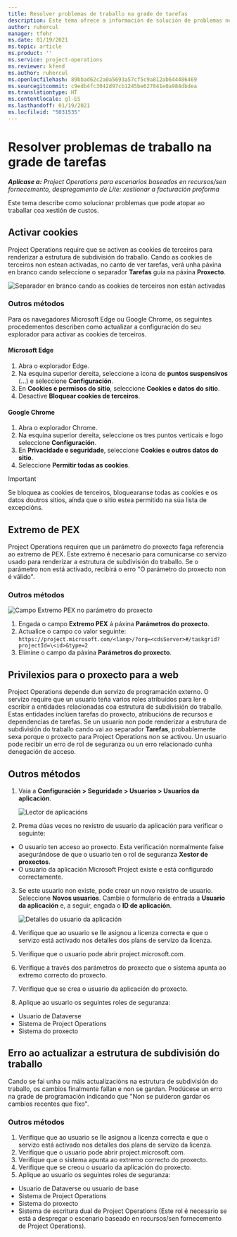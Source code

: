 ```yaml
---
title: Resolver problemas de traballo na grade de tarefas
description: Este tema ofrece a información de solución de problemas necesaria cando se traballa na grade de tarefas.
author: ruhercul
manager: tfehr
ms.date: 01/19/2021
ms.topic: article
ms.product: ''
ms.service: project-operations
ms.reviewer: kfend
ms.author: ruhercul
ms.openlocfilehash: 89bbad62c2a0a5693a57cf5c9a812ab644486469
ms.sourcegitcommit: c9edb4fc3042d97cb1245be627841e0a984dbdea
ms.translationtype: HT
ms.contentlocale: gl-ES
ms.lasthandoff: 01/19/2021
ms.locfileid: "5031535"
---
```

# <a name="troubleshoot-working-in-the-task-grid"></a>Resolver problemas de traballo na grade de tarefas 

_**Aplícase a:** Project Operations para escenarios baseados en recursos/sen fornecemento, despregamento de Lite: xestionar a facturación proforma_

Este tema describe como solucionar problemas que pode atopar ao traballar coa xestión de custos.

## <a name="enable-cookies"></a>Activar cookies

Project Operations require que se activen as cookies de terceiros para renderizar a estrutura de subdivisión do traballo. Cando as cookies de terceiros non estean activadas, no canto de ver tarefas, verá unha páxina en branco cando seleccione o separador **Tarefas** guía na páxina **Proxecto**.

![Separador en branco cando as cookies de terceiros non están activadas](media/blankschedule.png)


### <a name="workaround"></a>Outros métodos
Para os navegadores Microsoft Edge ou Google Chrome, os seguintes procedementos describen como actualizar a configuración do seu explorador para activar as cookies de terceiros.

#### <a name="microsoft-edge"></a>Microsoft Edge

1. Abra o explorador Edge.
2. Na esquina superior dereita, seleccione a icona de **puntos suspensivos** (...) e seleccione **Configuración**.
3. En **Cookies e permisos do sitio**, seleccione **Cookies e datos do sitio**.
4. Desactive **Bloquear cookies de terceiros**.

#### <a name="google-chrome"></a>Google Chrome

1. Abra o explorador Chrome.
2. Na esquina superior dereita, seleccione os tres puntos verticais e logo seleccione **Configuración**.
3. En **Privacidade e seguridade**, seleccione **Cookies e outros datos do sitio**.
4. Seleccione **Permitir todas as cookies**.

> [!IMPORTANT]
> Se bloquea as cookies de terceiros, bloquearanse todas as cookies e os datos doutros sitios, aínda que o sitio estea permitido na súa lista de excepcións.

## <a name="pex-endpoint"></a>Extremo de PEX

Project Operations requiren que un parámetro do proxecto faga referencia ao extremo de PEX. Este extremo é necesario para comunicarse co servizo usado para renderizar a estrutura de subdivisión do traballo. Se o parámetro non está activado, recibirá o erro "O parámetro do proxecto non é válido". 

### <a name="workaround"></a>Outros métodos
 ![Campo Extremo PEX no parámetro do proxecto](media/projectparameter.png)

1. Engada o campo **Extremo PEX** á páxina **Parámetros do proxecto**.
2. Actualice o campo co valor seguinte: `https://project.microsoft.com/<lang>/?org=<cdsServer>#/taskgrid?projectId=\<id>&type=2`
3. Elimine o campo da páxina **Parámetros do proxecto**.

## <a name="privileges-for-project-for-the-web"></a>Privilexios para o proxecto para a web

Project Operations depende dun servizo de programación externo. O servizo require que un usuario teña varios roles atribuídos para ler e escribir a entidades relacionadas coa estrutura de subdivisión do traballo. Estas entidades inclúen tarefas do proxecto, atribucións de recursos e dependencias de tarefas. Se un usuario non pode renderizar a estrutura de subdivisión do traballo cando vai ao separador **Tarefas**, probablemente sexa porque o proxecto para Project Operations non se activou. Un usuario pode recibir un erro de rol de seguranza ou un erro relacionado cunha denegación de acceso.


## <a name="workaround"></a>Outros métodos

1. Vaia a **Configuración > Seguridade > Usuarios > Usuarios da aplicación**.  

   ![Lector de aplicacións](media/applicationuser.jpg)
   
2. Prema dúas veces no rexistro de usuario da aplicación para verificar o seguinte:

 - O usuario ten acceso ao proxecto. Esta verificación normalmente faise asegurándose de que o usuario ten o rol de seguranza **Xestor de proxectos**.
 - O usuario da aplicación Microsoft Project existe e está configurado correctamente.
 
3. Se este usuario non existe, pode crear un novo rexistro de usuario. Seleccione **Novos usuarios**. Cambie o formulario de entrada a **Usuario da aplicación** e, a seguir, engada o **ID de aplicación**.

   ![Detalles do usuario da aplicación](media/applicationuserdetails.jpg)

4. Verifique que ao usuario se lle asignou a licenza correcta e que o servizo está activado nos detalles dos plans de servizo da licenza.
5. Verifique que o usuario pode abrir project.microsoft.com.
6. Verifique a través dos parámetros do proxecto que o sistema apunta ao extremo correcto do proxecto.
7. Verifique que se crea o usuario da aplicación do proxecto.
8. Aplique ao usuario os seguintes roles de seguranza:

  - Usuario de Dataverse
  - Sistema de Project Operations
  - Sistema do proxecto

## <a name="error-when-updating-the-work-breakdown-structure"></a>Erro ao actualizar a estrutura de subdivisión do traballo

Cando se fai unha ou máis actualizacións na estrutura de subdivisión do traballo, os cambios finalmente fallan e non se gardan. Prodúcese un erro na grade de programación indicando que "Non se puideron gardar os cambios recentes que fixo".

### <a name="workaround"></a>Outros métodos

1. Verifique que ao usuario se lle asignou a licenza correcta e que o servizo está activado nos detalles dos plans de servizo da licenza.
2. Verifique que o usuario pode abrir project.microsoft.com.
3. Verifique que o sistema apunta ao extremo correcto do proxecto.
4. Verifique que se creou o usuario da aplicación do proxecto.
5. Aplique ao usuario os seguintes roles de seguranza:
  
  - Usuario de Dataverse ou usuario de base
  - Sistema de Project Operations
  - Sistema do proxecto
  - Sistema de escritura dual de Project Operations (Este rol é necesario se está a despregar o escenario baseado en recursos/sen fornecemento de Project Operations).
